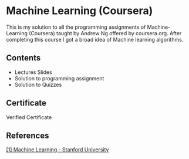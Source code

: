 # Machine Learning (Coursera)
This is my solution to all the programming assignments of Machine-Learning (Coursera) taught by Andrew Ng offered by coursera.org. After completing this course l got a broad idea of Machine learning algorithms.

## Contents
* Lectures Slides
* Solution to programming assignment
* Solution to Quizzes

## Certificate
Verified Certificate

## References
[[1] Machine Learning - Stanford University](https://www.coursera.org/learn/machine-learning)
